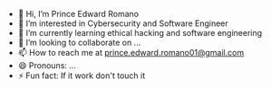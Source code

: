 - 👋 Hi, I’m Prince Edward Romano
- 👀 I’m interested in Cybersecurity and Software Engineer
- 🌱 I’m currently learning ethical hacking and software engineering
- 💞️ I’m looking to collaborate on ...
- 📫 How to reach me at prince.edward.romano01@gmail.com
- 😄 Pronouns: ...
- ⚡ Fun fact: If it work don't touch it

<!---
princ-bot/princ-bot is a ✨ special ✨ repository because its `README.md` (this file) appears on your GitHub profile.
You can click the Preview link to take a look at your changes.
--->
